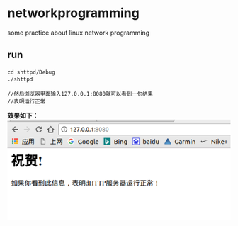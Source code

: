 # networkprogramming
some practice about linux network programming
## run
	cd shttpd/Debug
    ./shttpd
    
    //然后浏览器里面输入127.0.0.1:8080就可以看到一句结果
    //表明运行正常
<strong>效果如下：<strong>     
![pic](shttpd/samplepic.png)